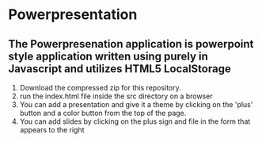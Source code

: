 
<h1>Powerpresentation</h1>

<h2>The Powerpresenation application is powerpoint style application written using purely in Javascript and utilizes HTML5 LocalStorage</h2>

<p>

<ol>
<li>Download the compressed zip for this repository.</li>
<li>run the index.html file inside the src directory on a browser</li>
<li>You can add a presentation and give it a theme by clicking on the 'plus' button and a color button from the top of the page.</li>
<li>You can add slides by clicking on the plus sign and file in the form that appears to the right</li>
</ol>
</p>